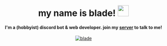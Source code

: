 <div align="center">
<h1 align="center"> my name is blade! <img width="35" src="https://images-ext-2.discordapp.net/external/XihFM24V4Cq8ncW7j0iPomg1eZ7YejxPA_R8mAKwfic/https/cdn.discordapp.com/emojis/1118939943453085766.png?width=992&height=992"> </h1>
<h4 align="center"> I'm a (hobbyist) discord bot & web developer. join my <a href="https://discord.gg/5NFaxPek6m" target="_blank">server</a> to talk to me! </h4>
</div>

<div align="center">
  <a href="https://balladeering.github.io/balladeering/">
  <img  src="https://media.tenor.com/hpSTEuPDJakAAAAC/blade-honkai-star-rail.gif"
       alt="blade" /></a>
</div>
